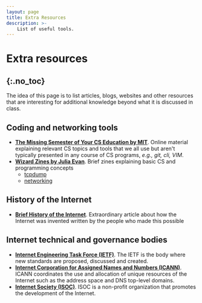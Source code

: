 ```yaml
---
layout: page
title: Extra Resources
description: >-
    List of useful tools.
---
```


# Extra resources
{:.no_toc}
---

The idea of this page is to list articles, blogs, websites and other resources that are interesting for additional knowledge beyond what it is discussed in class.

## Coding and networking tools

- [**The Missing Semester of Your CS Education by MIT**](https://missing.csail.mit.edu). Online material explaining relevant CS topics and tools that we all use but aren't typically presented in any course of CS programs, _e.g., git, cli, VIM_.
- [**Wizard Zines by Julia Evan**](https://wizardzines.com). Brief zines explaining basic CS and programming concepts
  - [tcpdump](https://jvns.ca/tcpdump-zine.pdf)
  - [networking](https://jvns.ca/networking-zine.pdf)

## History of the Internet

- [**Brief History of the Internet**](https://www.internetsociety.org/internet/history-internet/brief-history-internet/). Extraordinary article about how the Internet was invented written by the people who made this possible

## Internet technical and governance bodies

- [**Internet Engineering Task Force (IETF)**](https://www.ietf.org). The IETF is the body where new standards are proposed, discussed and created.
- [**Internet Corporation for Assigned Names and Numbers (ICANN)**](https://www.icann.org/). ICANN coordinates the use and allocation of unique resources of the Internet such as the address space and DNS top-level domains.
- [**Internet Society (ISOC)**](https://www.internetsociety.org/). ISOC is a non-profit organization that promotes the development of the Internet.
